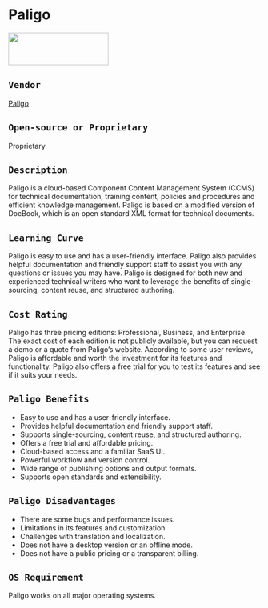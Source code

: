 # Paligo  
<img src="paligologo.png" width="200" height="65">

## `Vendor`    
[Paligo](https://paligo.net/)  

## `Open-source or Proprietary`    
Proprietary  

##    `Description`    
Paligo is a cloud-based Component Content Management System (CCMS) for technical documentation, training content, policies and procedures and efficient knowledge management.  Paligo is based on a modified version of DocBook, which is an open standard XML format for technical documents.  

## `Learning Curve`    
Paligo is easy to use and has a user-friendly interface. Paligo also provides helpful documentation and friendly support staff to assist you with any questions or issues you may have. Paligo is designed for both new and experienced technical writers who want to leverage the benefits of single-sourcing, content reuse, and structured authoring.  

## `Cost Rating`    
Paligo has three pricing editions: Professional, Business, and Enterprise. The exact cost of each edition is not publicly available, but you can request a demo or a quote from Paligo’s website. According to some user reviews, Paligo is affordable and worth the investment for its features and functionality. Paligo also offers a free trial for you to test its features and see if it suits your needs.  

## `Paligo Benefits`    
* Easy to use and has a user-friendly interface.
* Provides helpful documentation and friendly support staff.
* Supports single-sourcing, content reuse, and structured authoring.
* Offers a free trial and affordable pricing.
* Cloud-based access and a familiar SaaS UI.
* Powerful workflow and version control.
* Wide range of publishing options and output formats.
* Supports open standards and extensibility.

## `Paligo Disadvantages`    
* There are some bugs and performance issues.
* Limitations in its features and customization.
* Challenges with translation and localization.
* Does not have a desktop version or an offline mode.
* Does not have a public pricing or a transparent billing.

## `OS Requirement`    
Paligo works on all major operating systems.  




